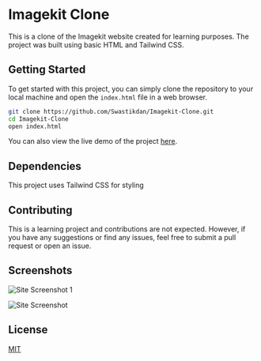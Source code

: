 
# Imagekit Clone

This is a clone of the Imagekit website created for learning purposes. The project was built using basic HTML and Tailwind CSS.




## Getting Started
To get started with this project, you can simply clone the repository to your local machine and open the `index.html` file in a web browser.





```bash
git clone https://github.com/Swastikdan/Imagekit-Clone.git
cd Imagekit-Clone
open index.html
```
You can also view the live demo of the project [here](https://imagekit-clone.projects.swastikdan.tech/).

## Dependencies
This project uses Tailwind CSS for styling

## Contributing
This is a learning project and contributions are not expected. However, if you have any suggestions or find any issues, feel free to submit a pull request or open an issue.
## Screenshots

![Site Screenshot 1](https://ik.imagekit.io/swastik/Screenshot__150__8W2dFdKqG.png?ik-sdk-version=javascript-1.4.3&updatedAt=1676703715393)

![Site Screenshot](https://ik.imagekit.io/swastik/Screenshot__151__vEmodaUTs.png?ik-sdk-version=javascript-1.4.3&updatedAt=1676703724772)

## License

[MIT](https://choosealicense.com/licenses/mit/)

